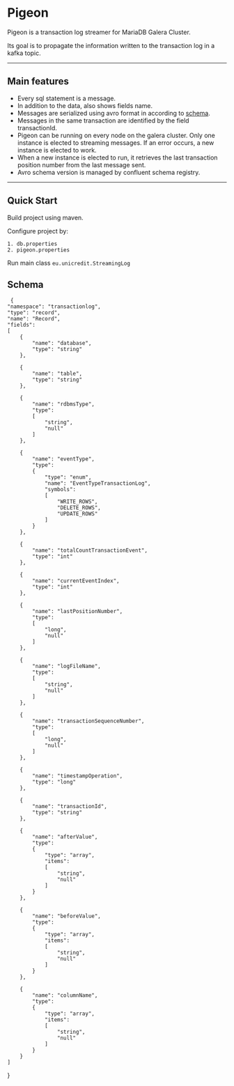   Pigeon
=========

Pigeon is a transaction log streamer for MariaDB Galera Cluster.

Its goal is to propagate the information written to the transaction log in a kafka topic.

---


Main features
-------------

- Every sql statement is a message.
- In addition to the data, also shows fields name.
- Messages are serialized using avro format in according to [schema](#schema).
- Messages in the same transaction are identified by the field transactionId.
- Pigeon can be running on every node on the galera cluster. Only one instance is elected to streaming messages.
	If an error occurs, a new instance is elected to work.
- When a new instance is elected to run, it retrieves the last transaction position number from the last message sent.
- Avro schema version  is managed by confluent schema registry.


---

Quick Start
-----------

 Build project using maven. 

 Configure project by:

	1. db.properties
	2. pigeon.properties


Run main class `eu.unicredit.StreamingLog`













Schema
------

     {
	"namespace": "transactionlog",
	"type": "record",
	"name": "Record",
	"fields": 
	[
		{
			"name": "database",
			"type": "string"
		},

		{
			"name": "table",
			"type": "string"
		},

		{
			"name": "rdbmsType",
			"type": 
			[
				"string",
				"null"
			]
		},

		{
			"name": "eventType",
			"type": 
			{
				"type": "enum",
				"name": "EventTypeTransactionLog",
				"symbols": 
				[
					"WRITE_ROWS",
					"DELETE_ROWS",
					"UPDATE_ROWS"
				]
			}
		},

		{
			"name": "totalCountTransactionEvent",
			"type": "int"
		},

		{
			"name": "currentEventIndex",
			"type": "int"
		},

		{
			"name": "lastPositionNumber",
			"type": 
			[
				"long",
				"null"
			]
		},

		{
			"name": "logFileName",
			"type": 
			[
				"string",
				"null"
			]
		},

		{
			"name": "transactionSequenceNumber",
			"type": 
			[
				"long",
				"null"
			]
		},

		{
			"name": "timestampOperation",
			"type": "long"
		},

		{
			"name": "transactionId",
			"type": "string"
		},

		{
			"name": "afterValue",
			"type": 
			{
				"type": "array",
				"items": 
				[
					"string",
					"null"
				]
			}
		},

		{
			"name": "beforeValue",
			"type": 
			{
				"type": "array",
				"items": 
				[
					"string",
					"null"
				]
			}
		},

		{
			"name": "columnName",
			"type": 
			{
				"type": "array",
				"items": 
				[
					"string",
					"null"
				]
			}
		}
	]
}








